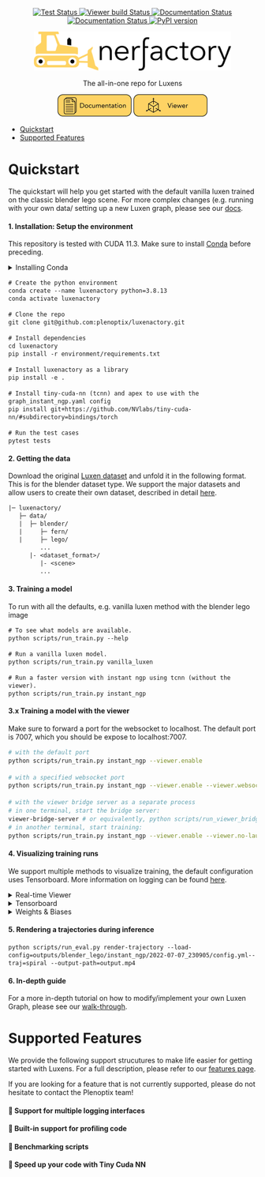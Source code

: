 <p align="center">
    <a href='https://github.com/plenoptix/luxenactory/actions/workflows/core_code_checks.yml'>
        <img src='https://github.com/plenoptix/luxenactory/actions/workflows/core_code_checks.yml/badge.svg' alt='Test Status' />
    </a>
    <a href='https://github.com/plenoptix/luxenactory/actions/workflows/viewer_build_deploy.yml'>
        <img src='https://github.com/plenoptix/luxenactory/actions/workflows/viewer_build_deploy.yml/badge.svg' alt='Viewer build Status' />
    </a>
    <a href='https://plenoptix-luxenactory.readthedocs-hosted.com/en/latest/?badge=latest'>
        <img src='https://readthedocs.com/projects/plenoptix-luxenactory/badge/?version=latest&token=2c5ba6bdd52600523fa8a8513170ae7170fd927a8c9dfbcf7c03af7ede551f96' alt='Documentation Status' />
    </a>
    <!-- TODO: add license and have it point to that -->
    <a href="https://github.com/plenoptix/luxenactory/blob/master/LICENSE">
        <img alt="Documentation Status" src="https://img.shields.io/badge/License-Apache_2.0-blue.svg">
    </a>
    <!-- TODO: add version number badge -->
    <a href="https://badge.fury.io/py/luxenactory"><img src="https://badge.fury.io/py/luxenactory.svg" alt="PyPI version" height="18"></a>
</p>

<p align="center">
    <picture>
    <source media="(prefers-color-scheme: dark)" srcset="docs/_static/imgs/logo-dark.png">
    <source media="(prefers-color-scheme: light)" srcset="docs/_static/imgs/logo.png">
    <img alt="luxenactory" src="docs/_static/imgs/logo.png" width="400">
    </picture>
</p>

<p align="center"> The all-in-one repo for Luxens </p>

<p align="center">
    <picture>
    <a herf="http://www.luxenactory.com/"><img alt="documentation" src="docs/_static/imgs/readme_documentation.png" width="150">
    </picture>
    <picture>
    <a herf="https://viewer.luxenactory.com/"><img alt="viewer" src="docs/_static/imgs/readme_viewer.png" width="150">
    </picture>
</p>

- [Quickstart](#quickstart)
- [Supported Features](#supported-features)

# Quickstart

The quickstart will help you get started with the default vanilla luxen trained on the classic blender lego scene.
For more complex changes (e.g. running with your own data/ setting up a new Luxen graph, please see our [docs](https://plenoptix-luxenactory.readthedocs-hosted.com/en/latest/quickstart/quick_tour.html).

#### 1. Installation: Setup the environment

This repository is tested with CUDA 11.3. Make sure to install [Conda](https://docs.conda.io/en/latest/miniconda.html#linux-installers) before preceding.

<details>
<summary>Installing Conda</summary>

    This step is fairly self-explanatory, but here are the basic steps. You can also find countless tutorials online.

    ```
    cd /path/to/install/miniconda

    mkdir -p miniconda3
    wget https://repo.anaconda.com/miniconda/Miniconda3-latest-Linux-x86_64.sh -O miniconda3/miniconda.sh
    bash miniconda3/miniconda.sh -b -u -p miniconda3
    rm -rf miniconda/miniconda.sh
    ```

</details>

```
# Create the python environment
conda create --name luxenactory python=3.8.13
conda activate luxenactory

# Clone the repo
git clone git@github.com:plenoptix/luxenactory.git

# Install dependencies
cd luxenactory
pip install -r environment/requirements.txt

# Install luxenactory as a library
pip install -e .

# Install tiny-cuda-nn (tcnn) and apex to use with the graph_instant_ngp.yaml config
pip install git+https://github.com/NVlabs/tiny-cuda-nn/#subdirectory=bindings/torch

# Run the test cases
pytest tests
```

#### 2. Getting the data

Download the original [Luxen dataset](https://drive.google.com/drive/folders/128yBriW1IG_3NJ5Rp7APSTZsJqdJdfc1) and unfold it in the following format. This is for the blender dataset type. We support the major datasets and allow users to create their own dataset, described in detail [here](docs/tutorials/data_setup.rst).

```
|─ luxenactory/
   ├─ data/
   |  ├─ blender/
   |     ├─ fern/
   |     ├─ lego/
         ...
      |- <dataset_format>/
         |- <scene>
         ...
```

#### 3. Training a model

To run with all the defaults, e.g. vanilla luxen method with the blender lego image

```
# To see what models are available.
python scripts/run_train.py --help

# Run a vanilla luxen model.
python scripts/run_train.py vanilla_luxen

# Run a faster version with instant ngp using tcnn (without the viewer).
python scripts/run_train.py instant_ngp
```

#### 3.x Training a model with the viewer

Make sure to forward a port for the websocket to localhost. The default port is 7007, which you should be expose to localhost:7007.

```bash
# with the default port
python scripts/run_train.py instant_ngp --viewer.enable

# with a specified websocket port
python scripts/run_train.py instant_ngp --viewer.enable --viewer.websocket-port=7008

# with the viewer bridge server as a separate process
# in one terminal, start the bridge server:
viewer-bridge-server # or equivalently, python scripts/run_viewer_bridge_server.py
# in another terminal, start training:
python scripts/run_train.py instant_ngp --viewer.enable --viewer.no-launch-bridge-server
```

#### 4. Visualizing training runs

We support multiple methods to visualize training, the default configuration uses Tensorboard. More information on logging can be found [here](https://plenoptix-luxenactory.readthedocs-hosted.com/en/latest/tooling/logging.html).

<details>
<summary>Real-time Viewer</summary>

We have developed our own Real-time web viewer, more information can be found [here](https://plenoptix-luxenactory.readthedocs-hosted.com/en/latest/tooling/viewer.html). This viewer runs during training and is designed to work with models that have fast rendering pipelines.

</details>

<details>
<summary>Tensorboard</summary>

If you run everything with the default configuration we log all training curves, test images, and other stats. Once the job is launched, you will be able to track training by launching the tensorboard in `outputs/blender_lego/vanilla_luxen/<timestamp>/<events.tfevents>`.

```bash
tensorboard --logdir outputs
```

</details>

<details>
<summary>Weights & Biases</summary>

We support logging to weights and biases, to enable add the following to the config:

```
logging:
    writer:
        WandbWriter
```

</details>

#### 5. Rendering a trajectories during inference

```
python scripts/run_eval.py render-trajectory --load-config=outputs/blender_lego/instant_ngp/2022-07-07_230905/config.yml--traj=spiral --output-path=output.mp4
```

#### 6. In-depth guide

For a more in-depth tutorial on how to modify/implement your own Luxen Graph, please see our [walk-through](https://plenoptix-luxenactory.readthedocs-hosted.com/en/latest/tutorials/creating_graphs.html).

# Supported Features

We provide the following support strucutures to make life easier for getting started with Luxens. For a full description, please refer to our [features page](#).

If you are looking for a feature that is not currently supported, please do not hesitate to contact the Plenoptix team!

#### :metal: Support for multiple logging interfaces

#### :metal: Built-in support for profiling code

#### :metal: Benchmarking scripts

#### :metal: Speed up your code with Tiny Cuda NN
